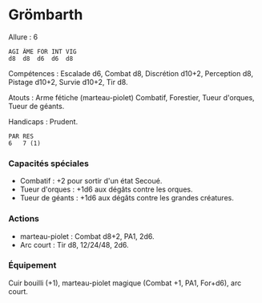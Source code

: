 # Grömbarth

Allure : 6

	AGI	ÂME	FOR	INT	VIG
	d8	d8	d6	d6	d8

Compétences : Escalade d6, Combat d8, Discrétion d10+2, Perception d8, Pistage d10+2, Survie d10+2, Tir d8.

Atouts : Arme fétiche (marteau-piolet) Combatif, Forestier, Tueur d'orques, Tueur de géants.

Handicaps : Prudent.

	PAR	RES
	6	7 (1)

### Capacités spéciales
- Combatif : +2 pour sortir d'un état Secoué.
- Tueur d'orques : +1d6 aux dégâts contre les orques.
- Tueur de géants : +1d6 aux dégâts contre les grandes créatures.

### Actions
- marteau-piolet : Combat d8+2, PA1, 2d6.
- Arc court : Tir d8, 12/24/48, 2d6.

### Équipement
Cuir bouilli (+1), marteau-piolet magique (Combat +1, PA1, For+d6), arc court.

